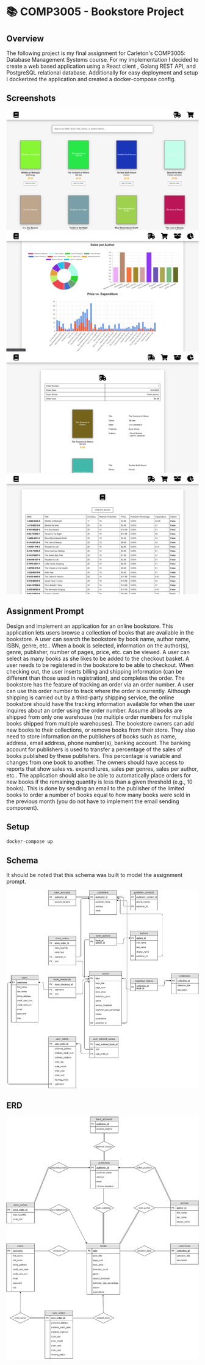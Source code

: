 # 📚 COMP3005 - Bookstore Project

## Overview

The following project is my final assignment for Carleton's COMP3005: Database Management Systems course. For my implementation I decided to create a web based application using a React client , Golang REST API, and PostgreSQL relational database. Additionally for easy deployment and setup I dockerized the application and created a docker-compose config.

## Screenshots

<img src="./docs/screenshots/06-defaultuserview.png">
<img src="./docs/screenshots/15-reportsview.png">
<img src="./docs/screenshots/12-ordertrackview.png">
<img src="./docs/screenshots/13-inventoryview.png">

## Assignment Prompt

Design and implement an application for an online bookstore. This application lets users
browse a collection of books that are available in the bookstore. A user can search the bookstore by book
name, author name, ISBN, genre, etc.. When a book is selected, information on the author(s), genre, publisher,
number of pages, price, etc. can be viewed. A user can select as many books as she likes to be added to
the checkout basket. A user needs to be registered in the bookstore to be able to checkout. When checking
out, the user inserts billing and shipping information (can be different than those used in registration), and
completes the order. The bookstore has the feature of tracking an order via an order number. A user can
use this order number to track where the order is currently. Although shipping is carried out by a third-party
shipping service, the online bookstore should have the tracking information available for when the user inquires
about an order using the order number. Assume all books are shipped from only one warehouse (no multiple
order numbers for multiple books shipped from multiple warehouses). The bookstore owners can add new books
to their collections, or remove books from their store. They also need to store information on the publishers
of books such as name, address, email address, phone number(s), banking account. The banking account for
publishers is used to transfer a percentage of the sales of books published by these publishers. This percentage
is variable and changes from one book to another. The owners should have access to reports that show sales
vs. expenditures, sales per genres, sales per author, etc.. The application should also be able to automatically
place orders for new books if the remaining quantity is less than a given threshold (e.g., 10 books). This is done
by sending an email to the publisher of the limited books to order a number of books equal to how many books
were sold in the previous month (you do not have to implement the email sending component).

## Setup
```
docker-compose up
```

## Schema

It should be noted that this schema was built to model the assignment prompt.

<img src="./docs/schema.png">

## ERD

<img src="./docs/erd.png">